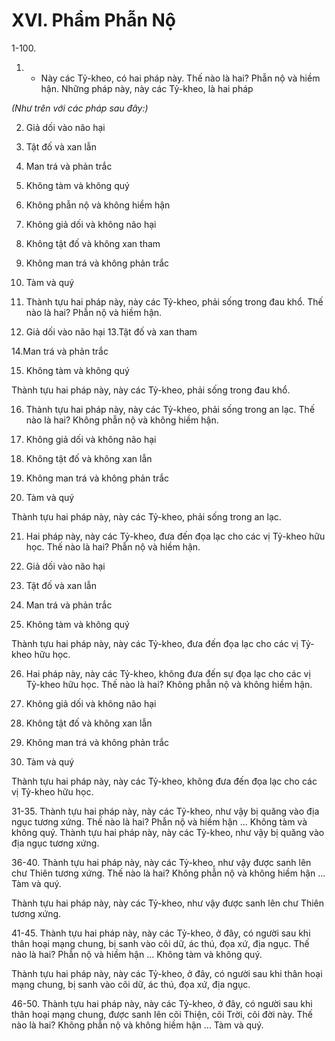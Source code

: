 # XVI. Phẩm Phẫn Nộ

1-100.

1. - Này các Tỷ-kheo, có hai pháp này. Thế nào là hai? Phẫn nộ và hiềm hận. Những pháp này, này các
Tỷ-kheo, là hai pháp

_(Như trên với các pháp sau đây:)_

2. Giả dối vào não hại

3. Tật đố và xan lẫn

4. Man trá và phản trắc

5. Không tàm và không quý

6. Không phẫn nộ và không hiềm hận

7. Không giả dối và không não hại

8. Không tật đố và không xan tham

9. Không man trá và không phản trắc

10. Tàm và quý

11. Thành tựu hai pháp này, này các Tỷ-kheo, phải sống trong đau khổ. Thế nào là hai? Phẫn nộ và hiềm
hận.

12. Giả dối vào não hại
13.Tật đố và xan tham

14.Man trá và phản trắc

15. Không tàm và không quý

Thành tựu hai pháp này, này các Tỷ-kheo, phải sống trong đau khổ.

16. Thành tựu hai pháp này, này các Tỷ-kheo, phải sống trong an lạc. Thế nào là hai? Không phẫn nộ và
không hiềm hận.

17. Không giả dối và không não hại

18. Không tật đố và không xan lẫn

19. Không man trá và không phản trắc

20. Tàm và quý

Thành tựu hai pháp này, này các Tỷ-kheo, phải sống trong an lạc.

21. Hai pháp này, này các Tỷ-kheo, đưa đến đọa lạc cho các vị Tỷ-kheo hữu học. Thế nào là hai? Phẫn
nộ và hiềm hận.

22. Giả dối vào não hại

23. Tật đố và xan lẫn

24. Man trá và phản trắc

25. Không tàm và không quý

Thành tựu hai pháp này, này các Tỷ-kheo, đưa đến đọa lạc cho các vị Tỷ-kheo hữu học.

26. Hai pháp này, này các Tỷ-kheo, không đưa đến sự đọa lạc cho các vị Tỷ-kheo hữu học. Thế nào là
hai? Không phẫn nộ và không hiềm hận.

27. Không giả dối và không não hại

28. Không tật đố và không xan lẫn

29. Không man trá và không phản trắc

30. Tàm và quý

Thành tựu hai pháp này, này các Tỷ-kheo, không đưa đến đọa lạc cho các vị Tỷ-kheo hữu học.

31-35. Thành tựu hai pháp này, này các Tỷ-kheo, như vậy bị quăng vào địa ngục tương xứng. Thế nào là
hai? Phẫn nộ và hiềm hận ... Không tàm và không quý.
Thành tựu hai pháp này, này các Tỷ-kheo, như vậy bị quăng vào địa ngục tương xứng.

36-40. Thành tựu hai pháp này, này các Tỷ-kheo, như vậy được sanh lên chư Thiên tương xứng. Thế
nào là hai? Không phẫn nộ và không hiềm hận ... Tàm và quý.

Thành tựu hai pháp này, này các Tỷ-kheo, như vậy được sanh lên chư Thiên tương xứng.

41-45. Thành tựu hai pháp này, này các Tỷ-kheo, ở đây, có người sau khi thân hoại mạng chung, bị sanh
vào cõi dữ, ác thú, đọa xứ, địa ngục. Thế nào là hai? Phẫn nộ và hiềm hận ... Không tàm và không quý.

Thành tựu hai pháp này, này các Tỷ-kheo, ở đây, có người sau khi thân hoại mạng chung, bị sanh vào
cõi dữ, ác thú, đọa xứ, địa ngục.

46-50. Thành tựu hai pháp này, này các Tỷ-kheo, ở đây, có người sau khi thân hoại mạng chung, được
sanh lên cõi Thiện, cõi Trời, cõi đời này. Thế nào là hai? Không phẫn nộ và không hiềm hận ... Tàm và
quý.



